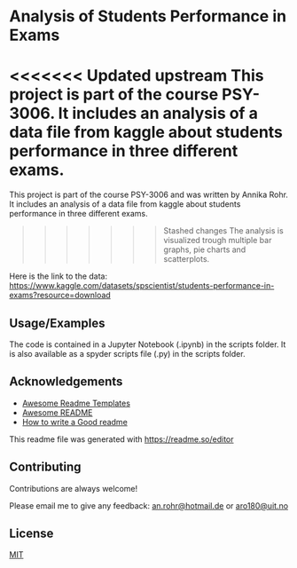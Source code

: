 
# Analysis of Students Performance in Exams

<<<<<<< Updated upstream
This project is part of the course PSY-3006. It includes an analysis of a data file from kaggle about students performance in three different exams.
=======
This project is part of the course PSY-3006 and was written by Annika Rohr. It includes an analysis of a data file from kaggle about students performance in three different exams.
>>>>>>> Stashed changes
The analysis is visualized trough multiple bar graphs, pie charts and scatterplots. 

Here is the link to the data: https://www.kaggle.com/datasets/spscientist/students-performance-in-exams?resource=download



## Usage/Examples

The code is contained in a Jupyter Notebook (.ipynb) in the scripts folder. It is also available as a spyder scripts file (.py) in the scripts folder. 

## Acknowledgements

 - [Awesome Readme Templates](https://awesomeopensource.com/project/elangosundar/awesome-README-templates)
 - [Awesome README](https://github.com/matiassingers/awesome-readme)
 - [How to write a Good readme](https://bulldogjob.com/news/449-how-to-write-a-good-readme-for-your-github-project)

This readme file was generated with https://readme.so/editor 
## Contributing

Contributions are always welcome!

Please email me to give any feedback: an.rohr@hotmail.de or aro180@uit.no


## License

[MIT](https://choosealicense.com/licenses/mit/)

